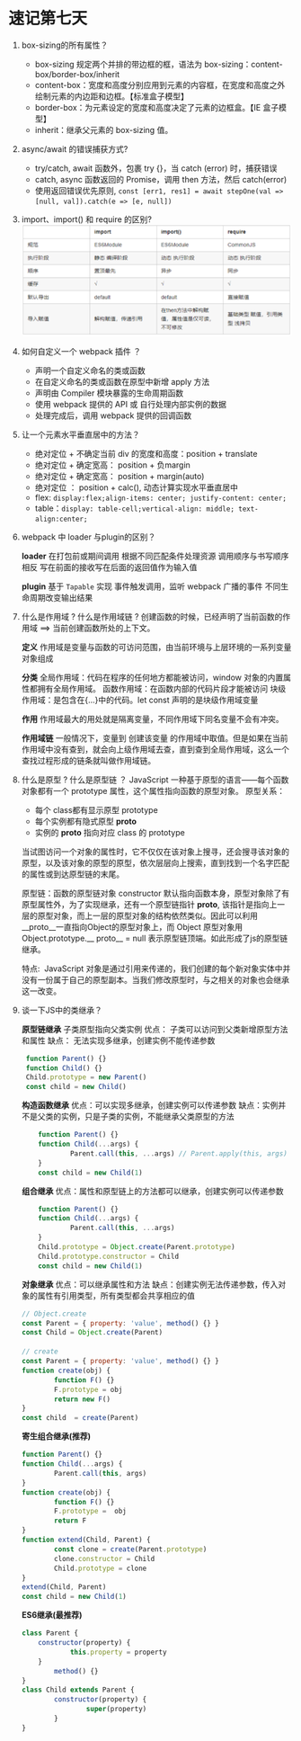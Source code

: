 # 速记第七天
1. box-sizing的所有属性？
   - box-sizing 规定两个并排的带边框的框，语法为 box-sizing：content-box/border-box/inherit
   - content-box：宽度和高度分别应用到元素的内容框，在宽度和高度之外绘制元素的内边距和边框。【标准盒子模型】
   - border-box：为元素设定的宽度和高度决定了元素的边框盒。【IE 盒子模型】
   - inherit：继承父元素的 box-sizing 值。

2. async/await 的错误捕获方式?
   - try/catch, await 函数外，包裹 try {}，当 catch (error) 时，捕获错误
   - catch, async 函数返回的 Promise，调用 then 方法，然后 catch(error)
   - 使用返回错误优先原则, `const [err1, res1] = await stepOne(val => [null, val]).catch(e => [e, null])`

3. import、import() 和 require 的区别?
   ![](../assets/img/import-reuqire-diff.png)


4. 如何自定义一个 webpack 插件 ？
   - 声明一个自定义命名的类或函数
   - 在自定义命名的类或函数在原型中新增 apply 方法
   - 声明由 Compiler 模块暴露的生命周期函数
   - 使用 webpack 提供的 API 或 自行处理内部实例的数据
   - 处理完成后，调用 webpack 提供的回调函数

5. 让一个元素水平垂直居中的方法？
   - 绝对定位 + 不确定当前 div 的宽度和高度：position + translate
   - 绝对定位 + 确定宽高： position + 负margin
   - 绝对定位 + 确定宽高： position + margin(auto)
   - 绝对定位 ： position + calc(), 动态计算实现水平垂直居中
   - flex: `display:flex;align-items: center; justify-content: center;`
   - table：`display: table-cell;vertical-align: middle; text-align:center;`

6. webpack 中 loader 与plugin的区别？

   **loader**
   在打包前或期间调用
   根据不同匹配条件处理资源
   调用顺序与书写顺序相反
   写在前面的接收写在后面的返回值作为输入值 

   **plugin**
   基于 `Tapable` 实现
   事件触发调用，监听 webpack 广播的事件
   不同生命周期改变输出结果

7. 什么是作用域 ? 什么是作用域链 ?
   创建函数的时候，已经声明了当前函数的作用域 ==> 当前创建函数所处的上下文。 

   **定义**
   作用域是变量与函数的可访问范围，由当前环境与上层环境的一系列变量对象组成

   **分类**
   全局作用域：代码在程序的任何地方都能被访问，window 对象的内置属性都拥有全局作用域。
   函数作用域：在函数内部的代码片段才能被访问
   块级作用域：是包含在{...}中的代码。let const 声明的是块级作用域变量

   **作用**
   作用域最大的用处就是隔离变量，不同作用域下同名变量不会有冲突。

   **作用域链**
   一般情况下，变量到 创建该变量 的作用域中取值。但是如果在当前作用域中没有查到，就会向上级作用域去查，直到查到全局作用域，这么一个查找过程形成的链条就叫做作用域链。


8. 什么是原型 ? 什么是原型链 ？
   JavaScript 一种基于原型的语言——每个函数对象都有一个 prototype 属性，这个属性指向函数的原型对象。
原型关系：
    - 每个 class都有显示原型 prototype
    - 每个实例都有隐式原型 __proto__ 
    - 实例的 __proto__ 指向对应 class 的 prototype  
  
   当试图访问一个对象的属性时，它不仅仅在该对象上搜寻，还会搜寻该对象的原型，以及该对象的原型的原型，依次层层向上搜索，直到找到一个名字匹配的属性或到达原型链的末尾。
   
   原型链：函数的原型链对象 constructor 默认指向函数本身，原型对象除了有原型属性外，为了实现继承，还有一个原型链指针 __proto__, 该指针是指向上一层的原型对象，而上一层的原型对象的结构依然类似。因此可以利用__proto__一直指向Object的原型对象上，而 Object 原型对象用 Object.prototype.__ proto__ = null 表示原型链顶端。如此形成了js的原型链继承。

   特点:  JavaScript 对象是通过引用来传递的，我们创建的每个新对象实体中并没有一份属于自己的原型副本。当我们修改原型时，与之相关的对象也会继承这一改变。

9. 谈一下JS中的类继承？
   
   **原型链继承**
   子类原型指向父类实例
   优点： 子类可以访问到父类新增原型方法和属性
   缺点： 无法实现多继承，创建实例不能传递参数
   ```js
    function Parent() {}
    function Child() {}
    Child.prototype = new Parent()
    const child = new Child()
   ```
  
   **构造函数继承**
   优点：可以实现多继承，创建实例可以传递参数
   缺点：实例并不是父类的实例，只是子类的实例，不能继承父类原型的方法
    ```js
        function Parent() {}
        function Child(...args) {
                Parent.call(this, ...args) // Parent.apply(this, args)
        }
        const child = new Child(1)
    ```

    **组合继承**
    优点：属性和原型链上的方法都可以继承，创建实例可以传递参数
    ```js
        function Parent() {}
        function Child(...args) {
                Parent.call(this, ...args)
        }
        Child.prototype = Object.create(Parent.prototype)
        Child.prototype.constructor = Child
        const child = new Child(1)
    ```

    **对象继承**
   优点：可以继承属性和方法
   缺点：创建实例无法传递参数，传入对象的属性有引用类型，所有类型都会共享相应的值
    ```js
    // Object.create
    const Parent = { property: 'value', method() {} }
    const Child = Object.create(Parent)

    // create
    const Parent = { property: 'value', method() {} }
    function create(obj) {
            function F() {}
            F.prototype = obj
            return new F()
    }
    const child  = create(Parent)
    ```

    **寄生组合继承(推荐)**
    ```js
    function Parent() {}
    function Child(...args) {
            Parent.call(this, args)
    }
    function create(obj) {
            function F() {}
            F.prototype =  obj
            return F
    }
    function extend(Child, Parent) {
            const clone = create(Parent.prototype)
            clone.constructor = Child
            Child.prototype = clone
    }
    extend(Child, Parent)
    const child = new Child(1)
    ```
    
    **ES6继承(最推荐)**
    ```js
    class Parent {
        constructor(property) {
                this.property = property
        }
            method() {}
    }
    class Child extends Parent {
            constructor(property) {
                    super(property)
            }
    }
    ```
